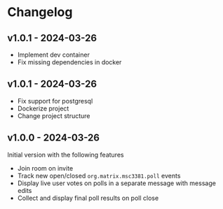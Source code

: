 # Changelog

## v1.0.1 - 2024-03-26

* Implement dev container
* Fix missing dependencies in docker

## v1.0.1 - 2024-03-26

* Fix support for postgresql
* Dockerize project
* Change project structure

## v1.0.0 - 2024-03-26

Initial version with the following features

* Join room on invite
* Track new open/closed `org.matrix.msc3381.poll` events
* Display live user votes on polls in a separate message with message edits
* Collect and display final poll results on poll close